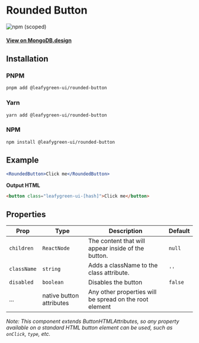 # Rounded Button

![npm (scoped)](https://img.shields.io/npm/v/@leafygreen-ui/rounded-button.svg)
#### [View on MongoDB.design](https://www.mongodb.design/component/rounded-button/live-example/)

## Installation

### PNPM

```shell
pnpm add @leafygreen-ui/rounded-button
```

### Yarn

```shell
yarn add @leafygreen-ui/rounded-button
```

### NPM

```shell
npm install @leafygreen-ui/rounded-button
```

## Example

```jsx
<RoundedButton>Click me</RoundedButton>
```

**Output HTML**

```html
<button class="leafygreen-ui-[hash]">Click me</button>
```

## Properties

| Prop        | Type                                      | Description                                             | Default |
| ----------- | ----------------------------------------- | ------------------------------------------------------- | ------- |
| `children`  | `ReactNode`                               | The content that will appear inside of the button.      | `null`  |
| `className` | `string`                                  | Adds a className to the class attribute.                | `''`    |
| `disabled`  | `boolean`                                 | Disables the button                                     | `false` |
| ...         | native button attributes                  | Any other properties will be spread on the root element |         |

_Note: This component extends ButtonHTMLAttributes, so any property available on a standard HTML button element can be used, such as `onClick`, `type`, etc._

